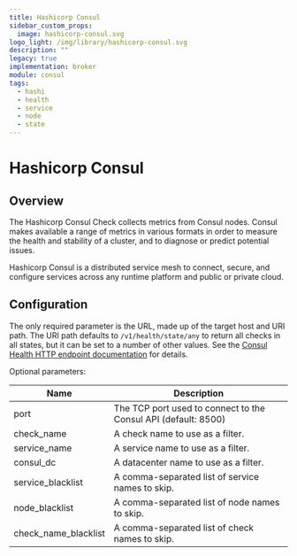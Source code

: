```yaml
---
title: Hashicorp Consul
sidebar_custom_props:
  image: hashicorp-consul.svg
logo_light: /img/library/hashicorp-consul.svg
description: ""
legacy: true
implementation: broker
module: consul
tags:
  - hashi
  - health
  - service
  - node
  - state
---
```


# Hashicorp Consul

## Overview

The Hashicorp Consul Check collects metrics from Consul nodes. Consul makes available a range of metrics in various formats in order to measure the health and stability of a cluster, and to diagnose or predict potential issues.

Hashicorp Consul is a distributed service mesh to connect, secure, and configure services across any runtime platform and public or private cloud.

## Configuration

The only required parameter is the URL, made up of the target host and URI path. The URI path defaults to `/v1/health/state/any` to return all checks in all states, but it can be set to a number of other values. See the [Consul Health HTTP endpoint documentation](https://www.consul.io/api/health.html) for details.

Optional parameters:

| Name                 | Description                                                    |
| -------------------- | -------------------------------------------------------------- |
| port                 | The TCP port used to connect to the Consul API (default: 8500) |
| check_name           | A check name to use as a filter.                               |
| service_name         | A service name to use as a filter.                             |
| consul_dc            | A datacenter name to use as a filter.                          |
| service_blacklist    | A comma-separated list of service names to skip.               |
| node_blacklist       | A comma-separated list of node names to skip.                  |
| check_name_blacklist | A comma-separated list of check names to skip.                 |
